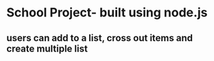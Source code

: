 # School Project- built using node.js

## users can add to a list, cross out items and create multiple list
